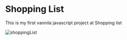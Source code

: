 # Shopping List

This is my first vannila javascript project at Shopping list

![shoppingList](https://github.com/user-attachments/assets/be1cd404-78ab-43f8-9561-c1b63f877da3)
